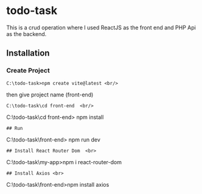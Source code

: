 # todo-task

This is a crud operation where I used ReactJS as the front end and PHP Api as the backend.

## Installation 

### Create Project 
```
C:\todo-task>npm create vite@latest <br/>
```
then give project name (front-end)  <br/>
```
C:\todo-task\cd front-end  <br/>
```
C:\todo-task\cd front-end> npm install <br/>
```
## Run
```
C:\todo-task\front-end> npm run dev  <br>
```
## Install React Router Dom  <br>
```
C:\todo-task\my-app>npm i react-router-dom  <br/>
```
## Install Axios <br>
```
C:\todo-task\front-end>npm install axios
```
